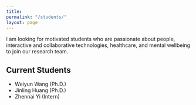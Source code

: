 ```yaml
---
title: 
permalink: "/students/"
layout: page
---
```


I am looking for motivated students who are passionate about people, interactive and collaborative technologies, healthcare, and mental wellbeing to join our research team.

## Current Students

 - Weiyun Wang (Ph.D.)
 - Jinling Huang (Ph.D.)
 - Zhennai Yi (Intern)


